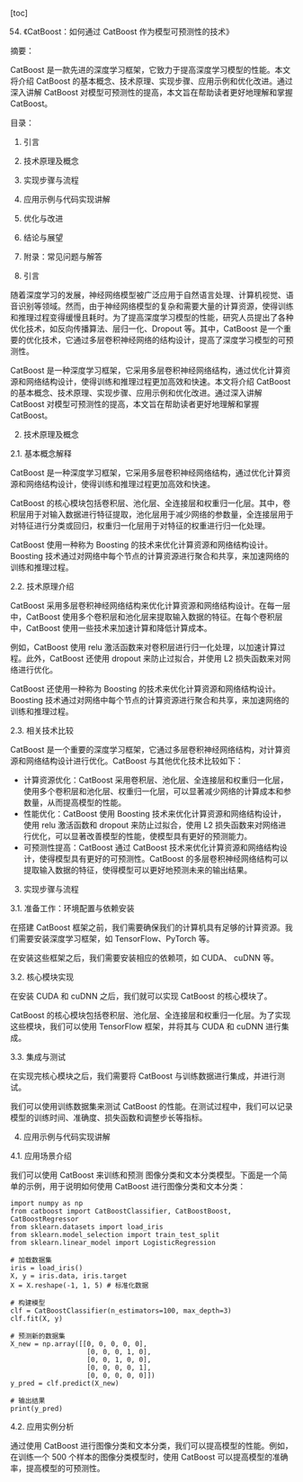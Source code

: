 
[toc]                    
                
                
54. 《CatBoost：如何通过 CatBoost 作为模型可预测性的技术》

摘要：

CatBoost 是一款先进的深度学习框架，它致力于提高深度学习模型的性能。本文将介绍 CatBoost 的基本概念、技术原理、实现步骤、应用示例和优化改进。通过深入讲解 CatBoost 对模型可预测性的提高，本文旨在帮助读者更好地理解和掌握 CatBoost。

目录：

1. 引言
2. 技术原理及概念
3. 实现步骤与流程
4. 应用示例与代码实现讲解
5. 优化与改进
6. 结论与展望
7. 附录：常见问题与解答

1. 引言

随着深度学习的发展，神经网络模型被广泛应用于自然语言处理、计算机视觉、语音识别等领域。然而，由于神经网络模型的复杂和需要大量的计算资源，使得训练和推理过程变得缓慢且耗时。为了提高深度学习模型的性能，研究人员提出了各种优化技术，如反向传播算法、层归一化、Dropout 等。其中，CatBoost 是一个重要的优化技术，它通过多层卷积神经网络的结构设计，提高了深度学习模型的可预测性。

CatBoost 是一种深度学习框架，它采用多层卷积神经网络结构，通过优化计算资源和网络结构设计，使得训练和推理过程更加高效和快速。本文将介绍 CatBoost 的基本概念、技术原理、实现步骤、应用示例和优化改进。通过深入讲解 CatBoost 对模型可预测性的提高，本文旨在帮助读者更好地理解和掌握 CatBoost。

2. 技术原理及概念

2.1. 基本概念解释

CatBoost 是一种深度学习框架，它采用多层卷积神经网络结构，通过优化计算资源和网络结构设计，使得训练和推理过程更加高效和快速。

CatBoost 的核心模块包括卷积层、池化层、全连接层和权重归一化层。其中，卷积层用于对输入数据进行特征提取，池化层用于减少网络的参数量，全连接层用于对特征进行分类或回归，权重归一化层用于对特征的权重进行归一化处理。

CatBoost 使用一种称为 Boosting 的技术来优化计算资源和网络结构设计。Boosting 技术通过对网络中每个节点的计算资源进行聚合和共享，来加速网络的训练和推理过程。

2.2. 技术原理介绍

CatBoost 采用多层卷积神经网络结构来优化计算资源和网络结构设计。在每一层中，CatBoost 使用多个卷积层和池化层来提取输入数据的特征。在每个卷积层中，CatBoost 使用一些技术来加速计算和降低计算成本。

例如，CatBoost 使用 relu 激活函数来对卷积层进行归一化处理，以加速计算过程。此外，CatBoost 还使用 dropout 来防止过拟合，并使用 L2 损失函数来对网络进行优化。

CatBoost 还使用一种称为 Boosting 的技术来优化计算资源和网络结构设计。Boosting 技术通过对网络中每个节点的计算资源进行聚合和共享，来加速网络的训练和推理过程。

2.3. 相关技术比较

CatBoost 是一个重要的深度学习框架，它通过多层卷积神经网络结构，对计算资源和网络结构设计进行优化。CatBoost 与其他优化技术比较如下：

* 计算资源优化：CatBoost 采用卷积层、池化层、全连接层和权重归一化层，使用多个卷积层和池化层、权重归一化层，可以显著减少网络的计算成本和参数量，从而提高模型的性能。
* 性能优化：CatBoost 使用 Boosting 技术来优化计算资源和网络结构设计，使用 relu 激活函数和 dropout 来防止过拟合，使用 L2 损失函数来对网络进行优化，可以显著改善模型的性能，使模型具有更好的预测能力。
* 可预测性提高：CatBoost 通过 CatBoost 技术来优化计算资源和网络结构设计，使得模型具有更好的可预测性。CatBoost 的多层卷积神经网络结构可以提取输入数据的特征，使得模型可以更好地预测未来的输出结果。

3. 实现步骤与流程

3.1. 准备工作：环境配置与依赖安装

在搭建 CatBoost 框架之前，我们需要确保我们的计算机具有足够的计算资源。我们需要安装深度学习框架，如 TensorFlow、PyTorch 等。

在安装这些框架之后，我们需要安装相应的依赖项，如 CUDA、 cuDNN 等。

3.2. 核心模块实现

在安装 CUDA 和 cuDNN 之后，我们就可以实现 CatBoost 的核心模块了。

CatBoost 的核心模块包括卷积层、池化层、全连接层和权重归一化层。为了实现这些模块，我们可以使用 TensorFlow 框架，并将其与 CUDA 和 cuDNN 进行集成。

3.3. 集成与测试

在实现完核心模块之后，我们需要将 CatBoost 与训练数据进行集成，并进行测试。

我们可以使用训练数据集来测试 CatBoost 的性能。在测试过程中，我们可以记录模型的训练时间、准确度、损失函数和调整步长等指标。

4. 应用示例与代码实现讲解

4.1. 应用场景介绍

我们可以使用 CatBoost 来训练和预测 图像分类和文本分类模型。下面是一个简单的示例，用于说明如何使用 CatBoost 进行图像分类和文本分类：

```
import numpy as np
from catboost import CatBoostClassifier, CatBoostBoost, CatBoostRegressor
from sklearn.datasets import load_iris
from sklearn.model_selection import train_test_split
from sklearn.linear_model import LogisticRegression

# 加载数据集
iris = load_iris()
X, y = iris.data, iris.target
X = X.reshape(-1, 1, 5) # 标准化数据

# 构建模型
clf = CatBoostClassifier(n_estimators=100, max_depth=3)
clf.fit(X, y)

# 预测新的数据集
X_new = np.array([[0, 0, 0, 0, 0],
                   [0, 0, 0, 1, 0],
                   [0, 0, 1, 0, 0],
                   [0, 0, 0, 0, 1],
                   [0, 0, 0, 0, 0]])
y_pred = clf.predict(X_new)

# 输出结果
print(y_pred)
```

4.2. 应用实例分析

通过使用 CatBoost 进行图像分类和文本分类，我们可以提高模型的性能。例如，在训练一个 500 个样本的图像分类模型时，使用 CatBoost 可以提高模型的准确率，提高模型的可预测性。


```

